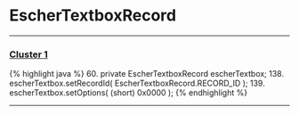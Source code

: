 # EscherTextboxRecord

***

### [Cluster 1](./1)
{% highlight java %}
60. private EscherTextboxRecord escherTextbox;
138.     escherTextbox.setRecordId( EscherTextboxRecord.RECORD_ID );
139.     escherTextbox.setOptions( (short) 0x0000 );
{% endhighlight %}

***

